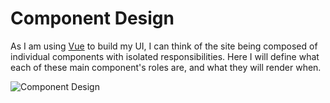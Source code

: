 # Component Design

As I am using [Vue](http://vuejs.org) to build my UI, I can think of the site
being composed of individual components with isolated responsibilities. Here I
will define what each of these main component's roles are, and what they will
render when.

![Component Design](images/component-design.jpg)
